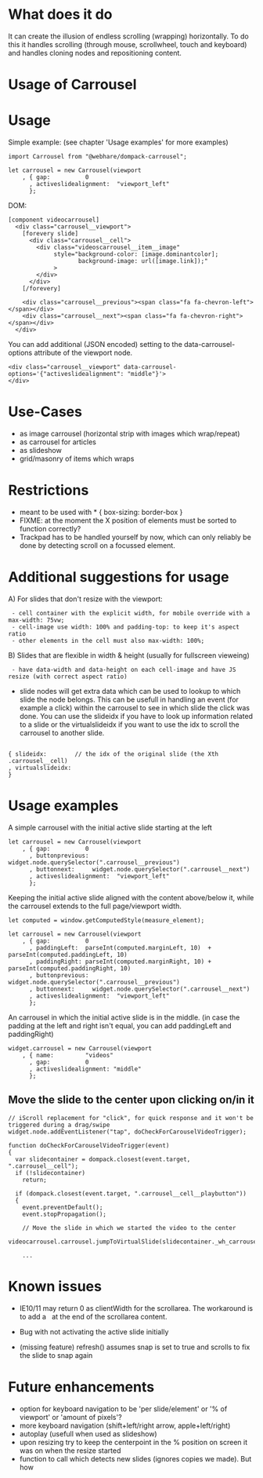 # What does it do

It can create the illusion of endless scrolling (wrapping) horizontally.
To do this it handles scrolling (through mouse, scrollwheel, touch and keyboard) and handles cloning nodes and repositioning content.


# Usage of Carrousel

# Usage

Simple example:
(see chapter 'Usage examples' for more examples)

```
import Carrousel from "@webhare/dompack-carrousel";

let carrousel = new Carrousel(viewport
    , { gap:          0
      , activeslidealignment:  "viewport_left"
      };
```

DOM:

```
[component videocarrousel]
  <div class="carrousel__viewport">
    [forevery slide]
      <div class="carrousel__cell">
        <div class="videoscarrousel__item__image"
             style="background-color: [image.dominantcolor];
                    background-image: url([image.link]);"
             >
        </div>
      </div>
    [/forevery]

    <div class="carrousel__previous"><span class="fa fa-chevron-left"></span></div>
    <div class="carrousel__next"><span class="fa fa-chevron-right"></span></div>
  </div>
```

You can add additional (JSON encoded) setting to the data-carrousel-options attribute of the viewport node.

```
<div class="carrousel__viewport" data-carrousel-options='{"activeslidealignment": "middle"}'>
</div>
```



# Use-Cases

- as image carrousel (horizontal strip with images which wrap/repeat)
- as carrousel for articles
- as slideshow
- grid/masonry of items which wraps





# Restrictions

- meant to be used with * { box-sizing: border-box }
- FIXME: at the moment the X position of elements must be sorted to function correctly?
- Trackpad has to be handled yourself by now, which can only reliably be done by detecting scroll on a focussed element.


# Additional suggestions for usage

A) For slides that don't resize with the viewport:

     - cell container with the explicit width, for mobile override with a max-width: 75vw;
     - cell-image use width: 100% and padding-top: to keep it's aspect ratio
     - other elements in the cell must also max-width: 100%;

B) Slides that are flexible in width & height (usually for fullscreen vieweing)

     - have data-width and data-height on each cell-image and have JS resize (with correct aspect ratio)

- slide nodes will get extra data which can be used to lookup to which slide the node belongs.
This can be usefull in handling an event (for example a click) within the carrousel to see in which slide the click was done. You can use the slideidx if you have to look up information related to a slide or the virtualslideidx if you want to use the idx to scroll the carrousel to another slide.

```

{ slideidx:        // the idx of the original slide (the Xth .carrousel__cell)
, virtualslideidx:
}
```




# Usage examples


A simple carrousel with the initial active slide starting at the left

```
let carrousel = new Carrousel(viewport
    , { gap:          0
      , buttonprevious: widget.node.querySelector(".carrousel__previous")
      , buttonnext:     widget.node.querySelector(".carrousel__next")
      , activeslidealignment:  "viewport_left"
      };
```

Keeping the initial active slide aligned with the content above/below it, while the carrousel extends to the full page/viewport width.

```
let computed = window.getComputedStyle(measure_element);

let carrousel = new Carrousel(viewport
    , { gap:          0
      , paddingLeft:  parseInt(computed.marginLeft, 10)  + parseInt(computed.paddingLeft, 10)
      , paddingRight: parseInt(computed.marginRight, 10) + parseInt(computed.paddingRight, 10)
      , buttonprevious: widget.node.querySelector(".carrousel__previous")
      , buttonnext:     widget.node.querySelector(".carrousel__next")
      , activeslidealignment:  "viewport_left"
      };
```

An carrousel in which the initial active slide is in the middle.
(in case the padding at the left and right isn't equal, you can add paddingLeft and paddingRight)

```
widget.carrousel = new Carrousel(viewport
    , { name:         "videos"
      , gap:          0
      , activeslidealignment: "middle"
      };
```



## Move the slide to the center upon clicking on/in it

```
// iScroll replacement for "click", for quick response and it won't be triggered during a drag/swipe
widget.node.addEventListener("tap", doCheckForCarouselVideoTrigger);

function doCheckForCarouselVideoTrigger(event)
{
  var slidecontainer = dompack.closest(event.target, ".carrousel__cell");
  if (!slidecontainer)
    return;

  if (dompack.closest(event.target, ".carrousel__cell__playbutton"))
  {
    event.preventDefault();
    event.stopPropagation();

    // Move the slide in which we started the video to the center
    videocarrousel.carrousel.jumpToVirtualSlide(slidecontainer._wh_carrouseldata.virtualslideidx);

    ...
```



# Known issues

- IE10/11 may return 0 as clientWidth for the scrollarea.
  The workaround is to add a &nbsp; at the end of the scrollarea content.

- Bug with not activating the active slide initially

- (missing feature) refresh() assumes snap is set to true and scrolls to fix the slide to snap again



# Future enhancements

- option for keyboard navigation to be 'per slide/element' or '% of viewport' or 'amount of pixels'?
- more keyboard navigation (shift+left/right arrow, apple+left/right)
- autoplay (usefull when used as slideshow)
- upon resizing try to keep the centerpoint in the % position on screen it was on when the resize started
- function to call which detects new slides (ignores copies we made). But how
